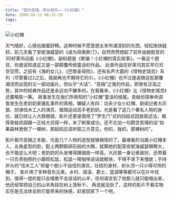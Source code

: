 ```yaml
---
title: "因为恶搞，所以快乐——《小红帽》"
date: 2008-04-12 06:35:20
tags:
---
```


![小红帽](../../../images/2008/xiaohongmao2.jpg) 

天气晴好，心情也跟着舒畅。这种时候不愿意想太多所谓深刻的东西，轻松愉快就好。前几天看了安妮海威瑟的《成为简奥斯汀》，自然而然想起了前年由她配音的3D好莱坞动画《小红帽》，副标题是《欺骗！小红帽的真实故事》。一看这个题目，你就该知道这又是一部颠覆传统童话的作品。 此类作品在好莱坞其实早已司空见惯，之前有《海的女儿》、《巴黎圣母院》，还有名声大震的《怪物史瑞克》系列（尽管看过2之后，我就再也不期待它的3）。《小红帽》也不过是追随这批颠覆潮流而出现的又一部动画片。但似乎“大话”、“恶搞”之类的作品，即使有泛滥之势，其中的经典作品还是永远也不嫌多的。在我看来，《小红帽》比《怪物史瑞克》还要略胜一筹。 故事发生在我们所熟知的“小红帽”童话的结尾。青蛙侦探奉命调查发生在老奶奶家骚乱事件的真相，嫌疑人有四：功夫少女小红帽、新闻记者大灰狼、扮演伐木工人的演员、极限运动高手老奶奶。光是看了这几个著名人物的身份，就已经让人大跌眼镜，影片还更是借用了“罗生门”式的四段式回放叙述法，搞得青蛙侦探跟一正经大侦探一样，末了断案成功，还不忘加一句颇含哲理的话“如果森林里倒了一棵树，那起码应该听取三方意见，你的，我的，那棵树的”。 

影片极尽恶搞之本能，光是几个人物的造型就够搞怪的了。最难看的当属小红帽本人，五角星型的脸，配上两颗鹅卵石般的大眼，就算她的配音安妮海威瑟眼睛大，也不能这么大吧；老奶奶的头发堆得跟烟囱一样高，大灰狼一身记者装扮，还带着一只负责拍照的小跟班松鼠，松鼠一喝咖啡说话就极快，不得不录下来慢放；手持斧头的“伐木工人”却是个胆小不自信的演员，壮硕的身材，却头顶一只小得可怜的帽子。 影片用了多种音乐元素，乡村、摇滚、爵士、蓝调等等都可以在片中找到，值得一提的是只会唱歌不会说话的山羊，任何语言到了他那儿就只能唱出来，他还经常把自己的山羊角挂在树上荡秋千。 再说就没劲了，这样的影片不看实物实在是无法体会到它能带来的快感，赶紧回家下一个吧。